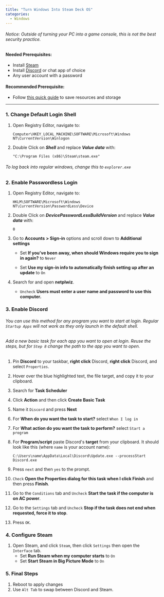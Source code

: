 ```yaml
---
title: "Turn Windows Into Steam Deck OS"
categories:
  - Windows
---
```


###### Notice: Outside of turning your PC into a game console, this is not the best security practice.

#### Needed Prerequisites:
- Install [Steam](https://store.steampowered.com/about/)
- Install [Discord](https://discord.com/) or chat app of choice
- Any user account with a password

#### Recommended Prerequisite:
- Follow [this quick guide](*) to save resources and storage

<hr>

### 1. Change Default Login Shell

1. Open Registry Editor, navigate to:
    ``` 
    Computer\HKEY_LOCAL_MACHINE\SOFTWARE\Microsoft\Windows NT\CurrentVersion\Winlogon
    ```

2. Double Click on ***Shell*** and replace ***Value data*** with:
    ```
    "C:\Program Files (x86)\Steam\steam.exe"
    ```
###### To log back into regular windows, change this to `explorer.exe`

### 2. Enable Passwordless Login

1. Open Registry Editor, navigate to:
    ```
    HKLM\SOFTWARE\Microsoft\Windows NT\CurrentVersion\PasswordLess\Device
    ```

2. Double Click on ***DevicePasswordLessBuildVersion*** and replace ***Value data*** with:
    ```
    0
    ```

3. Go to **Accounts** **> Sign-in** options and scroll down to **Additional settings**

   - Set **If you've been away, when should Windows require you to sign in again?** to `Never`

   - Set **Use my sign-in info to automatically finish setting up after an update** to `On`

4. Search for and open **netplwiz**. 
   - `Uncheck` **Users must enter a user name and password to use this computer.**

### 3. Enable Discord
###### You can use this method for any program you want to start at login. Regular `Startup Apps` will not work as they only launch in the default shell. 
###### Add a new basic task for each app you want to open at login. Reuse the steps, but for `Step 8` change the path to the app you want to open.

1. Pin **Discord** to your taskbar, **right click** Discord, **right click** Discord, and select `Properties`.
2. Hover over the blue highlighted text, the file target, and copy it to your clipboard.
3. Search for **Task Scheduler**
4. Click **Action** and then click **Create Basic Task**
5. Name it `Discord` and press **Next**
6. For **When do you want the task to start?** select `When I log in`
7. For **What action do you want the task to perform?** select `Start a program`

8. For **Program/script** paste Discord's **target** from your clipboard. It should look like this (where `name` is your account name):
    ```
    C:\Users\name\AppData\Local\Discord\Update.exe --processStart Discord.exe
    ```
9. Press `next` and then `yes` to the prompt.

10. `Check` **Open the Properties dialog for this task when I click Finish** and then press **Finish**.
11. Go to the `Conditions` tab and `Uncheck` **Start the task if the computer is on AC power**.
12. Go to the `Settings` tab and `Uncheck` **Stop if the task does not end when requested, force it to stop**.
13. Press `OK`.

### 4. Configure Steam

1. Open Steam, and click `Steam`, then click `Settings` then open the `Interface` tab.
   - Set **Run Steam when my computer starts** to `On`
   - Set **Start Steam in Big Picture Mode** to `On`

### 5. Final Steps

1. Reboot to apply changes
2. Use `Alt Tab` to swap between Discord and Steam.
